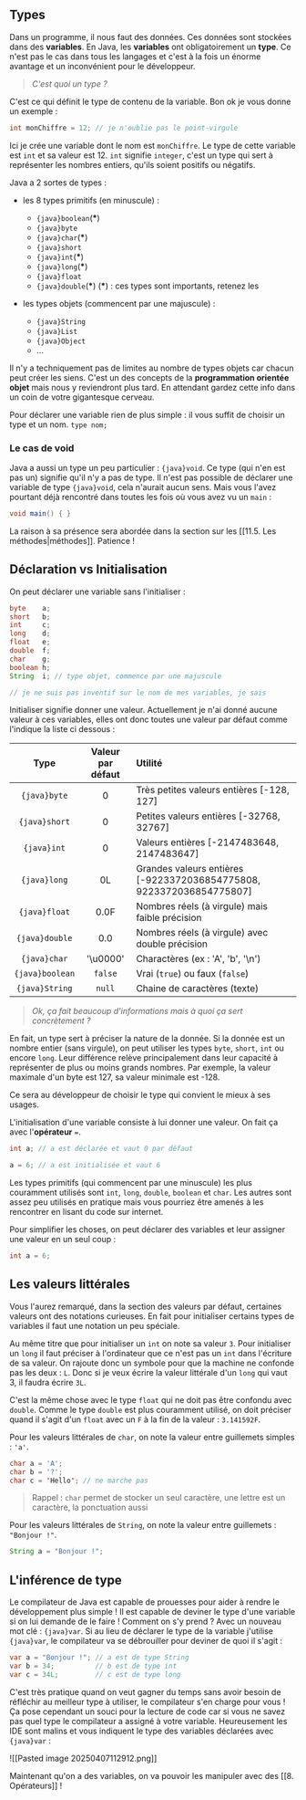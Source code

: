## Types

Dans un programme, il nous faut des données. Ces données sont stockées dans des **variables**.
En Java, les **variables** ont obligatoirement un **type**. Ce n'est pas le cas dans tous les langages et c'est à la fois un énorme avantage et un inconvénient pour le développeur.

> *C'est quoi un type ?*

C'est ce qui définit le type de contenu de la variable. Bon ok je vous donne un exemple :

```java
int monChiffre = 12; // je n'oublie pas le point-virgule
```

Ici je crée une variable dont le nom est `monChiffre`. Le type de cette variable est `int` et sa valeur est 12.
`int` signifie `integer`, c'est un type qui sert à représenter les nombres entiers, qu'ils soient positifs ou négatifs.

Java a 2 sortes de types :
- les 8 types primitifs (en minuscule) :
    - `{java}boolean`(**\***)
    - `{java}byte`
    - `{java}char`(**\***)
    - `{java}short`
    - `{java}int`(**\***)
    - `{java}long`(**\***)
    - `{java}float`
    - `{java}double`(**\***)
(**\***) : ces types sont importants, retenez les

- les types objets (commencent par une majuscule) :
    - `{java}String`
    - `{java}List`
    - `{java}Object`
    - ...

Il n'y a techniquement pas de limites au nombre de types objets car chacun peut créer les siens. C'est un des concepts de la **programmation orientée objet** mais nous y reviendront plus tard. En attendant gardez cette info dans un coin de votre gigantesque cerveau.

Pour déclarer une variable rien de plus simple : il vous suffit de choisir un type et un nom.
`type nom;`

### Le cas de void

Java a aussi un type un peu particulier : `{java}void`. Ce type (qui n'en est pas un) signifie qu'il n'y a pas de type. Il n'est pas possible de déclarer une variable de type `{java}void`, cela n'aurait aucun sens. Mais vous l'avez pourtant déjà rencontré dans toutes les fois où vous avez vu un `main` :
```java
void main() { }
```

La raison à sa présence sera abordée dans la section sur les [[11.5. Les méthodes|méthodes]]. Patience !

## Déclaration vs Initialisation

On peut déclarer une variable sans l'initialiser :

```java
byte    a;
short   b;
int     c;
long    d;
float   e;
double  f;
char    g;
boolean h;
String  i; // type objet, commence par une majuscule

// je ne suis pas inventif sur le nom de mes variables, je sais
```

Initialiser signifie donner une valeur. Actuellement je n'ai donné aucune valeur à ces variables, elles ont donc toutes une valeur par défaut comme l'indique la liste ci dessous :

|      Type       | Valeur par défaut | Utilité                                                              |
| :-------------: | :---------------: | :------------------------------------------------------------------- |
|  `{java}byte`   |         0         | Très petites valeurs entières [-128, 127]                            |
|  `{java}short`  |         0         | Petites valeurs entières [-32768, 32767]                             |
|   `{java}int`   |         0         | Valeurs entières [-2147483648, 2147483647]                           |
|  `{java}long`   |        0L         | Grandes valeurs entières [-9223372036854775808, 9223372036854775807] |
|  `{java}float`  |       0.0F        | Nombres réels (à virgule) mais faible précision                      |
| `{java}double`  |        0.0        | Nombres réels (à virgule) avec double précision                      |
|  `{java}char`   |     '\u0000'      | Charactères (ex : 'A', 'b', '\n')                                    |
| `{java}boolean` |      `false`      | Vrai (`true`) ou faux (`false`)                                      |
| `{java}String`  |      `null`       | Chaine de caractères (texte)                                         |

> *Ok, ça fait beaucoup d'informations mais à quoi ça sert concrètement ?*

En fait, un type sert à préciser la nature de la donnée. Si la donnée est un nombre entier (sans virgule), on peut utiliser les types `byte`, `short`, `int` ou encore `long`.
Leur différence relève principalement dans leur capacité à représenter de plus ou moins grands nombres. Par exemple, la valeur maximale d'un byte est 127, sa valeur minimale est -128.

Ce sera au développeur de choisir le type qui convient le mieux à ses usages.

L'initialisation d'une variable consiste à lui donner une valeur. On fait ça avec l'**opérateur** `=`.

```java
int a; // a est déclarée et vaut 0 par défaut

a = 6; // a est initialisée et vaut 6
```

Les types primitifs (qui commencent par une minuscule) les plus couramment utilisés sont `int`, `long`, `double`, `boolean` et `char`. Les autres sont assez peu utilisés en pratique mais vous pourriez être amenés à les rencontrer en lisant du code sur internet.

Pour simplifier les choses, on peut déclarer des variables et leur assigner une valeur en un seul coup :

```java
int a = 6;
```

## Les valeurs littérales

Vous l'aurez remarqué, dans la section des valeurs par défaut, certaines valeurs ont des notations curieuses. En fait pour initialiser certains types de variables il faut une notation un peu spéciale.

Au même titre que pour initialiser un `int` on note sa valeur `3`. Pour initialiser un `long` il faut préciser à l'ordinateur que ce n'est pas un `int` dans l'écriture de sa valeur. On rajoute donc un symbole pour que la machine ne confonde pas les deux : `L`. Donc si je veux écrire la valeur littérale d'un `long` qui vaut 3, il faudra écrire `3L`.

C'est la même chose avec le type `float` qui ne doit pas être confondu avec `double`. Comme le type `double` est plus couramment utilisé, on doit préciser quand il s'agit d'un `float` avec un `F` à la fin de la valeur : `3.141592F`.

Pour les valeurs littérales de `char`, on note la valeur entre guillemets simples : `'a'`. 
```java
char a = 'A';
char b = '?';
char c = 'Hello'; // ne marche pas
```
> Rappel : `char` permet de stocker un seul caractère, une lettre est un caractère, la ponctuation aussi

Pour les valeurs littérales de `String`, on note la valeur entre guillemets : `"Bonjour !"`. 
```java
String a = "Bonjour !";
```

## L'inférence de type

Le compilateur de Java est capable de prouesses pour aider à rendre le développement plus simple ! Il est capable de deviner le type d'une variable si on lui demande de le faire !
Comment on s'y prend ? Avec un nouveau mot clé : `{java}var`. Si au lieu de déclarer le type de la variable j'utilise `{java}var`, le compilateur va se débrouiller pour deviner de quoi il s'agit :

```java
var a = "Bonjour !"; // a est de type String
var b = 34;          // b est de type int
var c = 34L;         // c est de type long
```

C'est très pratique quand on veut gagner du temps sans avoir besoin de réfléchir au meilleur type à utiliser, le compilateur s'en charge pour vous !
Ça pose cependant un souci pour la lecture de code car si vous ne savez pas quel type le compilateur a assigné à votre variable. Heureusement les IDE sont malins et vous indiquent le type des variables déclarées avec `{java}var` :

![[Pasted image 20250407112912.png]]

Maintenant qu'on a des variables, on va pouvoir les manipuler avec des [[8. Opérateurs]] !
